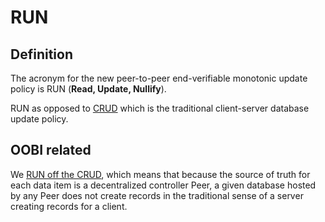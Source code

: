 # RUN
## Definition
The acronym for the new peer-to-peer end-verifiable monotonic update policy is RUN (**Read, Update, Nullify**). 

RUN as opposed to [CRUD](CRUD) which is the traditional client-server database update policy.

## OOBI related
We [RUN off the CRUD](run-off-the-crud), which means that because the source of truth for each data item is a decentralized controller Peer, a given database hosted by any Peer does not create records in the traditional sense of a server creating records for a client.

